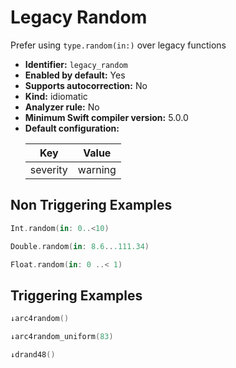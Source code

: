 # Legacy Random

Prefer using `type.random(in:)` over legacy functions

* **Identifier:** `legacy_random`
* **Enabled by default:** Yes
* **Supports autocorrection:** No
* **Kind:** idiomatic
* **Analyzer rule:** No
* **Minimum Swift compiler version:** 5.0.0
* **Default configuration:**
  <table>
  <thead>
  <tr><th>Key</th><th>Value</th></tr>
  </thead>
  <tbody>
  <tr>
  <td>
  severity
  </td>
  <td>
  warning
  </td>
  </tr>
  </tbody>
  </table>

## Non Triggering Examples

```swift
Int.random(in: 0..<10)
```

```swift
Double.random(in: 8.6...111.34)
```

```swift
Float.random(in: 0 ..< 1)
```

## Triggering Examples

```swift
↓arc4random()
```

```swift
↓arc4random_uniform(83)
```

```swift
↓drand48()
```